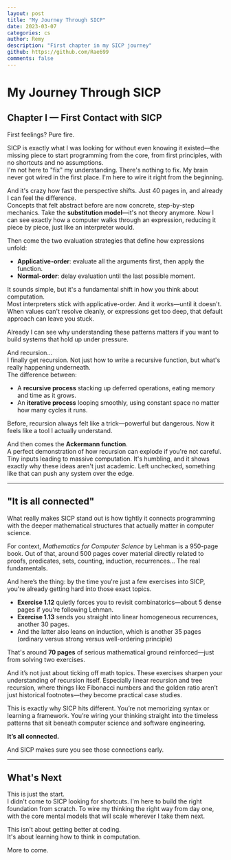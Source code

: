```yaml
---
layout: post
title: "My Journey Through SICP"
date: 2023-03-07
categories: cs
author: Remy
description: "First chapter in my SICP journey"
github: https://github.com/Rae699
comments: false
---
```


# My Journey Through SICP  

## Chapter I — First Contact with SICP  

First feelings? Pure fire.  

SICP is exactly what I was looking for without even knowing it existed—the missing piece to start programming from the core, from first principles, with no shortcuts and no assumptions.  
I'm not here to "fix" my understanding. There's nothing to fix. My brain never got wired in the first place. I'm here to wire it right from the beginning.  

And it's crazy how fast the perspective shifts. Just 40 pages in, and already I can feel the difference.  
Concepts that felt abstract before are now concrete, step-by-step mechanics. Take the **substitution model**—it's not theory anymore. Now I can see exactly how a computer walks through an expression, reducing it piece by piece, just like an interpreter would.  

Then come the two evaluation strategies that define how expressions unfold:  
- **Applicative-order**: evaluate all the arguments first, then apply the function.  
- **Normal-order**: delay evaluation until the last possible moment.  

It sounds simple, but it's a fundamental shift in how you think about computation.  
Most interpreters stick with applicative-order. And it works—until it doesn't. 
When values can't resolve cleanly, or expressions get too deep, that default approach can leave you stuck. 

Already I can see why understanding these patterns matters if you want to build systems that hold up under pressure.  

And recursion…  
I finally get recursion. Not just how to write a recursive function, but what's really happening underneath.  
The difference between:  
- A **recursive process** stacking up deferred operations, eating memory and time as it grows.  
- An **iterative process** looping smoothly, using constant space no matter how many cycles it runs.  

Before, recursion always felt like a trick—powerful but dangerous. Now it feels like a tool I actually understand.  

And then comes the **Ackermann function**.  
A perfect demonstration of how recursion can explode if you're not careful. Tiny inputs leading to massive computation. It's humbling, and it shows exactly why these ideas aren't just academic. Left unchecked, something like that can push any system over the edge.  


---

## "It is all connected"

What really makes SICP stand out is how tightly it connects programming with the deeper mathematical structures that actually matter in computer science.  

For context, *Mathematics for Computer Science* by Lehman is a 950-page book. Out of that, around 500 pages cover material directly related to proofs, predicates, sets, counting, induction, recurrences... 
The real fundamentals.  

And here’s the thing: by the time you're just a few exercises into SICP, you're already getting hard into those exact topics.  

- **Exercise 1.12** quietly forces you to revisit combinatorics—about 5 dense pages if you're following Lehman.  
- **Exercise 1.13** sends you straight into linear homogeneous recurrences, another 30 pages.  
- And the latter also leans on induction, which is another 35 pages (ordinary versus strong versus well-ordering principle)

That's around **70 pages** of serious mathematical ground reinforced—just from solving two exercises.  

And it’s not just about ticking off math topics. These exercises sharpen your understanding of recursion itself. 
Especially linear recursion and tree recursion, where things like Fibonacci numbers and the golden ratio aren’t just historical footnotes—they become practical case studies.  

This is exactly why SICP hits different. 
You’re not memorizing syntax or learning a framework. 
You’re wiring your thinking straight into the timeless patterns that sit beneath computer science and software engineering.  

**It’s all connected.**

And SICP makes sure you see those connections early.


---

## What's Next  

This is just the start.  
I didn't come to SICP looking for shortcuts. I'm here to build the right foundation from scratch. To wire my thinking the right way from day one, with the core mental models that will scale wherever I take them next.  

This isn't about getting better at coding.  
It's about learning how to think in computation.  

More to come. 